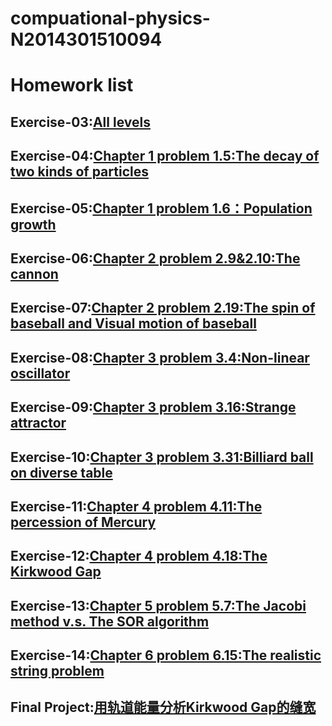 # compuational-physics-N2014301510094
# Homework list
## Exercise-03:[All levels]()
## Exercise-04:[Chapter 1 problem 1.5:The decay of two kinds of particles](https://www.zybuluo.com/mdeditor#513345)
## Exercise-05:[Chapter 1 problem 1.6：Population growth]()
## Exercise-06:[Chapter 2 problem 2.9&2.10:The cannon](https://www.zybuluo.com/mdeditor#513345)
## Exercise-07:[Chapter 2 problem 2.19:The spin of baseball and Visual motion of baseball]()
## Exercise-08:[Chapter 3 problem 3.4:Non-linear oscillator]()
## Exercise-09:[Chapter 3 problem 3.16:Strange attractor]()
## Exercise-10:[Chapter 3 problem 3.31:Billiard ball on diverse table]()
## Exercise-11:[Chapter 4 problem 4.11:The percession of Mercury]()
## Exercise-12:[Chapter 4 problem 4.18:The Kirkwood Gap]()
## Exercise-13:[Chapter 5 problem 5.7:The Jacobi method v.s. The SOR algorithm]()
## Exercise-14:[Chapter 6 problem 6.15:The realistic string problem]()
## Final Project:[用轨道能量分析Kirkwood Gap的缝宽]()
